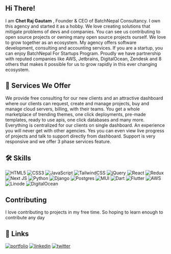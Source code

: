 
## Hi There!

I am **Chet Raj Gautam** , Founder & CEO of BatchNepal Consultancy. I own this agency and started it as a hobby. We love creating solutions that mitigate problems of devs and companies. You can see us contributing to open source projects or owning many open source projects ourself. We love to grow together as an ecosystem. My agency offers software development, consulting and accounting services. If you are a startup, you can enjoy BatchNepal For Startups Program. Proudly we have partnership with reputed companies like AWS, Jetbrains, DigitalOcean, Zendesk and 8 others that makes it possible for us to grow rapidly in this ever changing ecosystem.    


## 🚀 Services We Offer 
We provide free consulting for our new clients and an attractive dashboard where our clients can request, create and manage projects, buy and manage cloud servers, billing, with their teams. You get a whole marketplace of trending themes, one click deployments, pre-made templates, ready to use apis, one click databases and many more. Everything is centralized for our clients on single dashboard. An experience you will never get with other agencies. Yes you can even view live progress of projects and talk to support directly from dashboard. Support is very responsive and we offer 3 phase services feature. 


## 🛠 Skills 

![HTML5](https://img.shields.io/badge/html5-%23E34F26.svg?style=for-the-badge&logo=html5&logoColor=white)
![CSS3](https://img.shields.io/badge/css3-%231572B6.svg?style=for-the-badge&logo=css3&logoColor=white)
![JavaScript](https://img.shields.io/badge/javascript-%23323330.svg?style=for-the-badge&logo=javascript&logoColor=%23F7DF1E)
![TailwindCSS](https://img.shields.io/badge/tailwindcss-%2338B2AC.svg?style=for-the-badge&logo=tailwind-css&logoColor=white)
![jQuery](https://img.shields.io/badge/jquery-%230769AD.svg?style=for-the-badge&logo=jquery&logoColor=white)
![React](https://img.shields.io/badge/react-%2320232a.svg?style=for-the-badge&logo=react&logoColor=%2361DAFB)
![Redux](https://img.shields.io/badge/redux-%23593d88.svg?style=for-the-badge&logo=redux&logoColor=white)
![Next JS](https://img.shields.io/badge/Next-black?style=for-the-badge&logo=next.js&logoColor=white)
![Python](https://img.shields.io/badge/python-3670A0?style=for-the-badge&logo=python&logoColor=ffdd54)
![Django](https://img.shields.io/badge/django-%23092E20.svg?style=for-the-badge&logo=django&logoColor=white)
![Postgres](https://img.shields.io/badge/postgres-%23316192.svg?style=for-the-badge&logo=postgresql&logoColor=white)
![MUI](https://img.shields.io/badge/MUI-%230081CB.svg?style=for-the-badge&logo=mui&logoColor=white)
![Dart](https://img.shields.io/badge/dart-%230175C2.svg?style=for-the-badge&logo=dart&logoColor=white)
![Flutter](https://img.shields.io/badge/Flutter-%2302569B.svg?style=for-the-badge&logo=Flutter&logoColor=white)
![AWS](https://img.shields.io/badge/AWS-%23FF9900.svg?style=for-the-badge&logo=amazon-aws&logoColor=white)
![Linode](https://img.shields.io/badge/linode-00A95C?style=for-the-badge&logo=linode&logoColor=white)
![DigitalOcean](https://img.shields.io/badge/DigitalOcean-%230167ff.svg?style=for-the-badge&logo=digitalOcean&logoColor=white)

## Contributing

I love contributing to projects in my free time. So hoping to learn enough to contribute any day



## 🔗 Links
[![portfolio](https://img.shields.io/badge/my_portfolio-000?style=for-the-badge&logo=ko-fi&logoColor=white)](https://batchnepal.com)
[![linkedin](https://img.shields.io/badge/linkedin-0A66C2?style=for-the-badge&logo=linkedin&logoColor=white)](https://www.linkedin.com/company/batchnepal)
[![twitter](https://img.shields.io/badge/twitter-1DA1F2?style=for-the-badge&logo=twitter&logoColor=white)](https://x.com/batchnepal)
